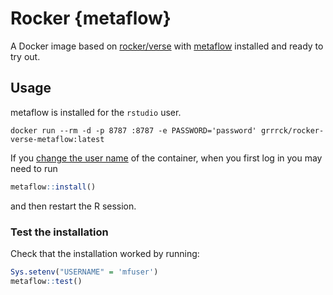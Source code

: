 # Rocker {metaflow}

A Docker image based on [rocker/verse](https://hub.docker.com/r/rocker/verse) with [metaflow](https://docs.metaflow.org/v/r/) installed and ready to try out.

## Usage

metaflow is installed for the `rstudio` user. 

```
docker run --rm -d -p 8787 :8787 -e PASSWORD='password' grrrck/rocker-verse-metaflow:latest
```

If you [change the user name](https://www.rocker-project.org/use/managing_users/) of the container, when you first log in you may need to run

```r
metaflow::install()
```

and then restart the R session.

### Test the installation

Check that the installation worked by running:

```r
Sys.setenv("USERNAME" = 'mfuser')
metaflow::test()
```

